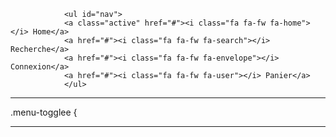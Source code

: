                 <ul id="nav">
                <a class="active" href="#"><i class="fa fa-fw fa-home"></i> Home</a> 
                <a href="#"><i class="fa fa-fw fa-search"></i> Recherche</a> 
                <a href="#"><i class="fa fa-fw fa-envelope"></i> Connexion</a> 
                <a href="#"><i class="fa fa-fw fa-user"></i> Panier</a>
                </ul>
____________________

.menu-togglee {
_________________________

